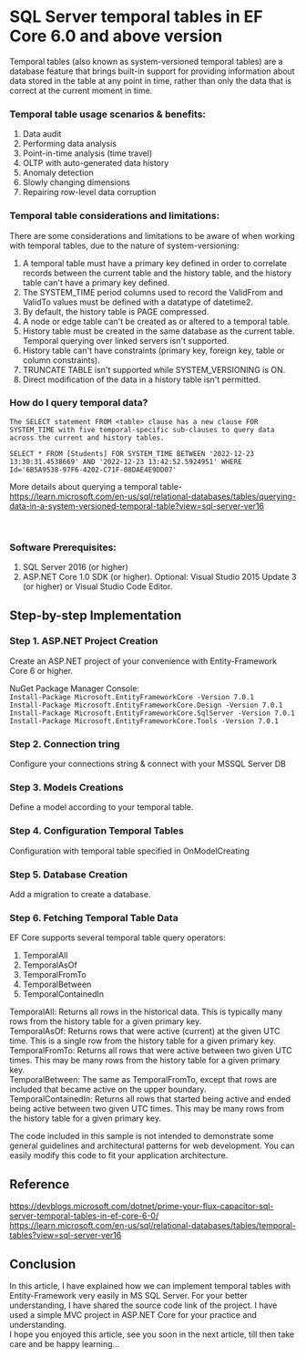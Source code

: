 # SQL Server temporal tables in EF Core 6.0 and above version

Temporal tables (also known as system-versioned temporal tables) are a database feature that brings built-in support for providing information about data stored in the table at any point in time, rather than only the data that is correct at the current moment in time.

### Temporal table usage scenarios & benefits:
1.	Data audit
2.	Performing data analysis
3.	Point-in-time analysis (time travel)
4.	OLTP with auto-generated data history
5.	Anomaly detection
6.	Slowly changing dimensions
7.	Repairing row-level data corruption

### Temporal table considerations and limitations:
There are some considerations and limitations to be aware of when working with temporal tables, due to the nature of system-versioning:

1.	A temporal table must have a primary key defined in order to correlate records between the current table and the history table, and the history table can't have a primary key defined.
2.	The SYSTEM_TIME period columns used to record the ValidFrom and ValidTo values must be defined with a datatype of datetime2.
3.	By default, the history table is PAGE compressed.
4.	A node or edge table can't be created as or altered to a temporal table.
5.	History table must be created in the same database as the current table. Temporal querying over linked servers isn't supported.
6.	History table can't have constraints (primary key, foreign key, table or column constraints).
7.	TRUNCATE TABLE isn't supported while SYSTEM_VERSIONING is ON.
8.	Direct modification of the data in a history table isn't permitted.

### How do I query temporal data?
``The SELECT statement FROM <table> clause has a new clause FOR SYSTEM_TIME with five temporal-specific sub-clauses to query data across the current and history tables.
 ``
 
 ``
 SELECT * FROM [Students]
  FOR SYSTEM_TIME
    BETWEEN '2022-12-23 13:30:31.4538669' AND '2022-12-23 13:42:52.5924951'
	WHERE Id='6B5A9538-97F6-4202-C71F-08DAE4E9DD07'
 ``




More details about querying a temporal table-
https://learn.microsoft.com/en-us/sql/relational-databases/tables/querying-data-in-a-system-versioned-temporal-table?view=sql-server-ver16

<br/>

### Software Prerequisites:
1.	SQL Server 2016 (or higher)
2.	ASP.NET Core 1.0 SDK (or higher). Optional: Visual Studio 2015 Update 3 (or higher) or Visual Studio Code Editor.

## Step-by-step Implementation

### Step 1. ASP.NET Project Creation
Create an ASP.NET project of your convenience with Entity-Framework Core 6 or higher.
 
NuGet Package Manager Console:<br/>
``
  Install-Package Microsoft.EntityFrameworkCore -Version 7.0.1
``
<br/>
``
  Install-Package Microsoft.EntityFrameworkCore.Design -Version 7.0.1
  ``
  <br/>
  ``
  Install-Package Microsoft.EntityFrameworkCore.SqlServer -Version 7.0.1
  ``
  <br/>
  ``
  Install-Package Microsoft.EntityFrameworkCore.Tools -Version 7.0.1
``

### Step 2. Connection tring 
Configure your connections string & connect with your MSSQL Server DB
 
 

### Step 3. Models Creations
Define a model according to your temporal table.
 
### Step 4. Configuration Temporal Tables
Configuration with temporal table specified in OnModelCreating
 
### Step 5. Database Creation
Add a migration to create a database.

### Step 6. Fetching Temporal Table Data

EF Core supports several temporal table query operators:
1.	TemporalAll
2.	TemporalAsOf
3.	TemporalFromTo
4.	TemporalBetween
5.	TemporalContainedIn

TemporalAll: Returns all rows in the historical data. This is typically many rows from the history table for a given primary key. <br/>
TemporalAsOf: Returns rows that were active (current) at the given UTC time. This is a single row from the history table for a given primary key. <br/>
TemporalFromTo: Returns all rows that were active between two given UTC times. This may be many rows from the history table for a given primary key. <br/>
TemporalBetween: The same as TemporalFromTo, except that rows are included that became active on the upper boundary. <br/>
TemporalContainedIn: Returns all rows that started being active and ended being active between two given UTC times. This may be many rows from the history table for a given primary key. <br/>


The code included in this sample is not intended to demonstrate some general guidelines and architectural patterns for web development. You can easily modify this code to fit your application architecture. <br/>

## Reference
https://devblogs.microsoft.com/dotnet/prime-your-flux-capacitor-sql-server-temporal-tables-in-ef-core-6-0/ </br>
https://learn.microsoft.com/en-us/sql/relational-databases/tables/temporal-tables?view=sql-server-ver16

## Conclusion
In this article, I have explained how we can implement temporal tables with Entity-Framework very easily in MS SQL Server. For your better understanding, I have shared the source code link of the project. I have used a simple MVC project in ASP.NET Core for your practice and understanding. </br>
I hope you enjoyed this article, see you soon in the next article, till then take care and be happy learning…
